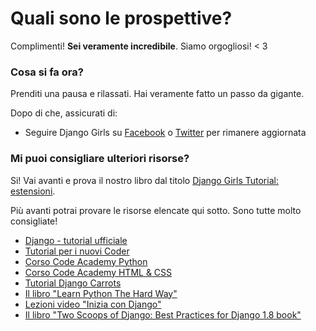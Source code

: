 # Quali sono le prospettive?

Complimenti! **Sei veramente incredibile**. Siamo orgogliosi! < 3

### Cosa si fa ora?

Prenditi una pausa e rilassati. Hai veramente fatto un passo da gigante.

Dopo di che, assicurati di:

*   Seguire Django Girls su [Facebook][1] o [Twitter][2] per rimanere aggiornata

 [1]: http://facebook.com/djangogirls
 [2]: https://twitter.com/djangogirls

### Mi puoi consigliare ulteriori risorse?

Si! Vai avanti e prova il nostro libro dal titolo [Django Girls Tutorial: estensioni][3].

 [3]: https://tutorial-extensions.djangogirls.org

Più avanti potrai provare le risorse elencate qui sotto. Sono tutte molto consigliate!
- [Django - tutorial ufficiale][4]
- [Tutorial per i nuovi Coder][5]
- [Corso Code Academy Python][6]
- [Corso Code Academy HTML & CSS][7]
- [Tutorial Django Carrots][8]
- [Il libro "Learn Python The Hard Way"][9]
- [Lezioni video "Inizia con Django"][10]
- [Il libro "Two Scoops of Django: Best Practices for Django 1.8 book"][11]

 [4]: https://docs.djangoproject.com/en/1.8/intro/tutorial01/
 [5]: http://newcoder.io/tutorials/
 [6]: https://www.codecademy.com/en/tracks/python
 [7]: https://www.codecademy.com/tracks/web
 [8]: https://github.com/ggcarrots/django-carrots
 [9]: http://learnpythonthehardway.org/book/
 [10]: http://www.gettingstartedwithdjango.com/
 [11]: https://twoscoopspress.com/products/two-scoops-of-django-1-8
